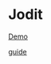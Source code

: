 # Jodit

[Demo](https://hungnguyenmanh82.github.io/angular-jodit/)

[guide](https://www.npmjs.com/package/jodit)
